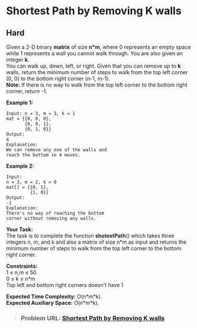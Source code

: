 # **Shortest Path by Removing K walls**

## **Hard**

Given a 2-D binary **matrix** of size **n\*m**, where 0 represents an empty space while 1 represents a wall you cannot walk through. You are also given an integer **k**.  
You can walk up, down, left, or right. Given that you can remove up to **k** walls, return the minimum number of steps to walk from the top left corner (0, 0) to the bottom right corner (n-1, m-1).  
**Note:** If there is no way to walk from the top left corner to the bottom right corner, return -1.

**Example 1:**

```
Input: n = 3, m = 3, k = 1
mat = {{0, 0, 0},
       {0, 0, 1},
       {0, 1, 0}}
Output:
4
Explanation:
We can remove any one of the walls and
reach the bottom in 4 moves.
```

**Example 2:**

```
Input:
n = 2, m = 2, k = 0
mat[] = {{0, 1},
         {1, 0}}
Output:
-1
Explanation:
There's no way of reaching the bottom
corner without removing any walls.
```

**Your Task:**  
The task is to complete the function **shotestPath**() which takes three integers n, m, and k and also a matrix of size n\*m as input and returns the minimum number of steps to walk from the top left corner to the bottom right corner.

**Constraints:**  
1 ≤ n,m ≤ 50  
0 ≤ k ≤ n\*m  
Top left and bottom right corners doesn't have 1

**Expected Time Complexity:** O(n\*m\*k).  
**Expected Auxiliary Space:** O(n\*m\*k).

> ### **Problem URL: [Shortest Path by Removing K walls](https://practice.geeksforgeeks.org/problems/shortest-path-by-removing-k-walls/1)**
